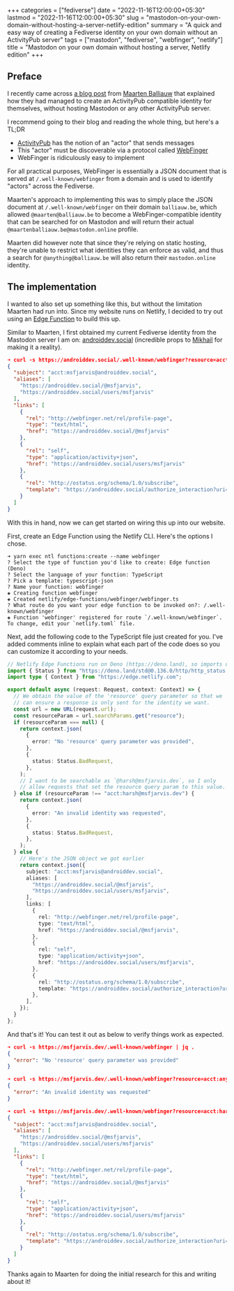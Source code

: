 +++
categories = ["fediverse"]
date = "2022-11-16T12:00:00+05:30"
lastmod = "2022-11-16T12:00:00+05:30"
slug = "mastodon-on-your-own-domain-without-hosting-a-server-netlify-edition"
summary = "A quick and easy way of creating a Fediverse identity on your own domain without an ActivityPub server"
tags = ["mastodon", "fediverse", "webfinger", "netlify"]
title = "Mastodon on your own domain without hosting a server, Netlify edition"
+++

## Preface

I recently came across [a blog post](https://blog.maartenballiauw.be/post/2022/11/05/mastodon-own-donain-without-hosting-server.html) from [Maarten Balliauw](https://mastodon.online/@maartenballiauw) that explained how they had managed to create an ActivityPub compatible identity for themselves, without hosting Mastodon or any other ActivityPub server.

I recommend going to their blog and reading the whole thing, but here's a TL;DR

- [ActivityPub](https://activitypub.rocks/) has the notion of an "actor" that sends messages
- This "actor" must be discoverable via a protocol called [WebFinger](https://webfinger.net)
- WebFinger is ridiculously easy to implement

For all practical purposes, WebFinger is essentially a JSON document that is served at `/.well-known/webfinger` from a domain and is used to identify "actors" across the Fediverse.

Maarten's approach to implementing this was to simply place the JSON document at `/.well-known/webfinger` on their domain `balliauw.be`, which allowed `@maarten@balliauw.be` to become a WebFinger-compatible identity that can be searched for on Mastodon and will return their actual `@maartenballiauw.be@mastodon.online` profile.

Maarten did however note that since they're relying on static hosting, they're unable to restrict what identities they can enforce as valid, and thus a search for `@anything@balliauw.be` will also return their `mastodon.online` identity.

## The implementation

I wanted to also set up something like this, but without the limitation Maarten had run into. Since my website runs on Netlify, I decided to try out using an [Edge Function](https://docs.netlify.com/edge-functions/overview/) to build this up.

Similar to Maarten, I first obtained my current Fediverse identity from the Mastodon server I am on: [androiddev.social](https://androiddev.social) (incredible props to [Mikhail](https://androiddev.social/@friendlymike) for making it a reality).

```json
➜ curl -s https://androiddev.social/.well-known/webfinger?resource=acct:msfjarvis@androiddev.social | jq .
{
  "subject": "acct:msfjarvis@androiddev.social",
  "aliases": [
    "https://androiddev.social/@msfjarvis",
    "https://androiddev.social/users/msfjarvis"
  ],
  "links": [
    {
      "rel": "http://webfinger.net/rel/profile-page",
      "type": "text/html",
      "href": "https://androiddev.social/@msfjarvis"
    },
    {
      "rel": "self",
      "type": "application/activity+json",
      "href": "https://androiddev.social/users/msfjarvis"
    },
    {
      "rel": "http://ostatus.org/schema/1.0/subscribe",
      "template": "https://androiddev.social/authorize_interaction?uri={uri}"
    }
  ]
}
```

With this in hand, now we can get started on wiring this up into our website.

First, create an Edge Function using the Netlify CLI. Here's the options I chose.

```
➜ yarn exec ntl functions:create --name webfinger
? Select the type of function you'd like to create: Edge function (Deno)
? Select the language of your function: TypeScript
? Pick a template: typescript-json
? Name your function: webfinger
◈ Creating function webfinger
◈ Created netlify/edge-functions/webfinger/webfinger.ts
? What route do you want your edge function to be invoked on?: /.well-known/webfinger
◈ Function 'webfinger' registered for route `/.well-known/webfinger`. To change, edit your `netlify.toml` file.
```

Next, add the following code to the TypeScript file just created for you. I've added comments inline to explain what each part of the code does so you can customize it according to your needs.

```typescript
// Netlify Edge Functions run on Deno (https://deno.land), so imports use URLs rather than package names.
import { Status } from "https://deno.land/std@0.136.0/http/http_status.ts";
import type { Context } from "https://edge.netlify.com";

export default async (request: Request, context: Context) => {
  // We obtain the value of the 'resource' query parameter so that we
  // can ensure a response is only sent for the identity we want.
  const url = new URL(request.url);
  const resourceParam = url.searchParams.get("resource");
  if (resourceParam === null) {
    return context.json(
      {
        error: "No 'resource' query parameter was provided",
      },
      {
        status: Status.BadRequest,
      },
    );
    // I want to be searchable as `@harsh@msfjarvis.dev`, so I only
    // allow requests that set the resource query param to this value.
  } else if (resourceParam !== "acct:harsh@msfjarvis.dev") {
    return context.json(
      {
        error: "An invalid identity was requested",
      },
      {
        status: Status.BadRequest,
      },
    );
  } else {
    // Here's the JSON object we got earlier
    return context.json({
      subject: "acct:msfjarvis@androiddev.social",
      aliases: [
        "https://androiddev.social/@msfjarvis",
        "https://androiddev.social/users/msfjarvis",
      ],
      links: [
        {
          rel: "http://webfinger.net/rel/profile-page",
          type: "text/html",
          href: "https://androiddev.social/@msfjarvis",
        },
        {
          rel: "self",
          type: "application/activity+json",
          href: "https://androiddev.social/users/msfjarvis",
        },
        {
          rel: "http://ostatus.org/schema/1.0/subscribe",
          template: "https://androiddev.social/authorize_interaction?uri={uri}",
        },
      ],
    });
  }
};
```

And that's it! You can test it out as below to verify things work as expected.

```json
➜ curl -s https://msfjarvis.dev/.well-known/webfinger | jq .
{
  "error": "No 'resource' query parameter was provided"
}

➜ curl -s https://msfjarvis.dev/.well-known/webfinger?resource=acct:anything@msfjarvis.dev | jq .
{
  "error": "An invalid identity was requested"
}

➜ curl -s https://msfjarvis.dev/.well-known/webfinger?resource=acct:harsh@msfjarvis.dev | jq .
{
  "subject": "acct:msfjarvis@androiddev.social",
  "aliases": [
    "https://androiddev.social/@msfjarvis",
    "https://androiddev.social/users/msfjarvis"
  ],
  "links": [
    {
      "rel": "http://webfinger.net/rel/profile-page",
      "type": "text/html",
      "href": "https://androiddev.social/@msfjarvis"
    },
    {
      "rel": "self",
      "type": "application/activity+json",
      "href": "https://androiddev.social/users/msfjarvis"
    },
    {
      "rel": "http://ostatus.org/schema/1.0/subscribe",
      "template": "https://androiddev.social/authorize_interaction?uri={uri}"
    }
  ]
}
```

Thanks again to Maarten for doing the initial research for this and writing about it!

